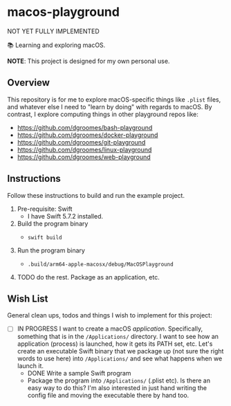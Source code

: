 # macos-playground

NOT YET FULLY IMPLEMENTED

📚 Learning and exploring macOS.

**NOTE**: This project is designed for my own personal use.


## Overview

This repository is for me to explore macOS-specific things like `.plist` files, and whatever else I need to "learn by doing"
with regards to macOS. By contrast, I explore computing things in other playground repos like:

* <https://github.com/dgroomes/bash-playground>
* <https://github.com/dgroomes/docker-playground>
* <https://github.com/dgroomes/git-playground>
* <https://github.com/dgroomes/linux-playground>
* <https://github.com/dgroomes/web-playground>


## Instructions

Follow these instructions to build and run the example project.

1. Pre-requisite: Swift
   * I have Swift 5.7.2 installed.
2. Build the program binary
   * ```shell
     swift build
     ```
3. Run the program binary
   * ```shell
     .build/arm64-apple-macosx/debug/MacOSPlayground
     ```
4. TODO do the rest. Package as an application, etc.


## Wish List

General clean ups, todos and things I wish to implement for this project:

* [ ] IN PROGRESS I want to create a macOS *application*. Specifically, something that is in the `/Applications/` directory. I want
  to see how an application (process) is launched, how it gets its PATH set, etc. Let's create an executable Swift binary
  that we package up (not sure the right words to use here) into `/Applications/` and see what happens when we launch it.
    * DONE Write a sample Swift program
    * Package the program into `/Applications/` (.plist etc). Is there an easy way to do this? I'm also interested in
      just hand writing the config file and moving the executable there by hand too.
